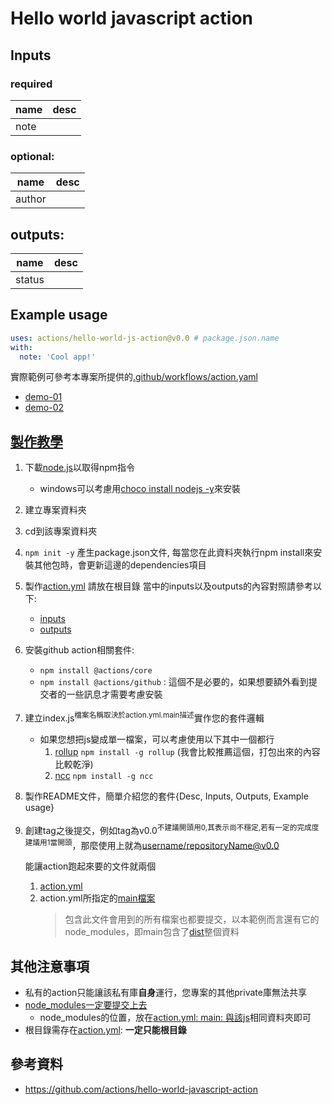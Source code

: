 # Hello world javascript action

## Inputs

### required

| name | desc |
| ---- | ---- |
note |

### optional:

| name | desc |
| ---- | ---- |
author |

## outputs:

| name | desc |
| ---- | ---- |
status |


## Example usage

```yaml
uses: actions/hello-world-js-action@v0.0 # package.json.name
with:
  note: 'Cool app!'
```

實際範例可參考本專案所提供的[.github/workflows/action.yaml](.github/workflows/action.yaml)
- [demo-01](https://github.com/CarsonSlovoka/hello-world-js-action/blob/9effb609d945bd5cc68f27f4cd352979bf92553c/.github/workflows/action.yaml#L24-L26)
- [demo-02](https://github.com/CarsonSlovoka/hello-world-js-action/blob/9effb609d945bd5cc68f27f4cd352979bf92553c/.github/workflows/action.yaml#L31-L34)

## [製作教學](https://docs.github.com/en/actions/creating-actions/creating-a-javascript-action)

1. 下載[node.js](https://nodejs.org/en/)以取得npm指令
   - windows可以考慮用[choco install nodejs -y](https://www.google.com/search?q=choco+nodejs&oq=choco+nodejs&aqs=chrome..69i57j0i512l3j0i30l5j0i10i30.3974j0j7&sourceid=chrome&ie=UTF-8)來安裝
2. 建立專案資料夾
3. cd到該專案資料夾
4. `npm init -y` 產生package.json文件, 每當您在此資料夾執行npm install來安裝其他包時，會更新這邊的dependencies項目
5. 製作[action.yml] 請放在根目錄
   當中的inputs以及outputs的內容對照請參考以下:
   - [inputs](https://github.com/CarsonSlovoka/hello-world-js-action/blob/9effb609d945bd5cc68f27f4cd352979bf92553c/.github/workflows/action.yaml#L32-L34)
   - [outputs](https://github.com/CarsonSlovoka/hello-world-js-action/blob/9effb609d945bd5cc68f27f4cd352979bf92553c/.github/workflows/action.yaml#L36)
6. 安裝github action相關套件:
   - `npm install @actions/core`
   - `npm install @actions/github` : 這個不是必要的，如果想要額外看到提交者的一些訊息才需要考慮安裝
7. 建立index.js<sup>檔案名稱取決於action.yml.main描述</sup>實作您的套件邏輯
   - 如果您想把js變成單一檔案，可以考慮使用以下其中一個都行
     1. [rollup](https://github.com/rollup/rollup) `npm install -g rollup` (我會比較推薦這個，打包出來的內容比較乾淨)
     2. [ncc](https://github.com/vercel/ncc) `npm install -g ncc`
8. 製作README文件，簡單介紹您的套件{Desc, Inputs, Outputs, Example usage}
9. 創建tag之後提交，例如tag為v0.0<sup>不建議開頭用0,其表示尚不穩定,若有一定的完成度建議用1當開頭</sup>，那麼使用上就為[username/repositoryName@v0.0](https://github.com/CarsonSlovoka/hello-world-js-action/blob/9effb609d945bd5cc68f27f4cd352979bf92553c/.github/workflows/action.yaml#L24)

    能讓action跑起來要的文件就兩個
    1. [action.yml]
    2. action.yml所指定的[main檔案](https://github.com/CarsonSlovoka/hello-world-js-action/blob/9effb609d945bd5cc68f27f4cd352979bf92553c/action.yml#L16)
       > 包含此文件會用到的所有檔案也都要提交，以本範例而言還有它的node_modules，即main包含了[dist](https://github.com/CarsonSlovoka/hello-world-js-action/tree/053d8d3/dist)整個資料

## 其他注意事項

- 私有的action只能讓該私有庫**自身**運行，您專案的其他private庫無法共享
- [node_modules一定要提交上去](https://github.com/actions/hello-world-javascript-action/issues/12)
  - node_modules的位置，放在[action.yml: main: 與該js](https://github.com/CarsonSlovoka/hello-world-js-action/blob/662e68169699f1435295c9868eaaad4ebc5a5a37/action.yml#L16)相同資料夾即可
- 根目錄需存在[action.yml](https://github.com/CarsonSlovoka/hello-world-js-action/blob/d69d365/action.yml): **一定只能根目錄**

## 參考資料
- https://github.com/actions/hello-world-javascript-action



[action.yml]: https://github.com/CarsonSlovoka/hello-world-js-action/blob/master/action.yml
